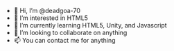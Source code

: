 - 👋 Hi, I’m @deadgoa-70
- 👀 I’m interested in HTML5
- 🌱 I’m currently learning HTML5, Unity, and Javascript
- 💞️ I’m looking to collaborate on anything
- 📫 You can contact me for anything

<!---
deadgoa-70/deadgoa-70 is a ✨ special ✨ repository because its `README.md` (this file) appears on your GitHub profile.
You can click the Preview link to take a look at your changes.
--->
